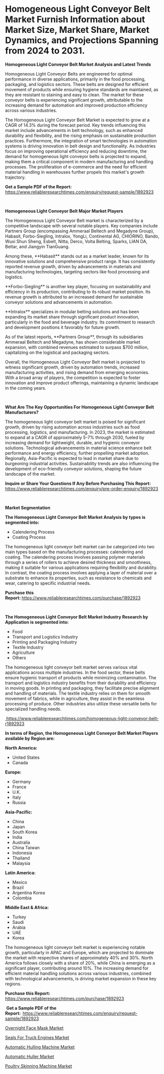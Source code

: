 <p><h1>Homogeneous Light Conveyor Belt Market Furnish Information about Market Size, Market Share, Market Dynamics, and Projections Spanning from 2024 to 2031.</h1></p><p><strong>Homogeneous Light Conveyor Belt Market Analysis and Latest Trends</strong></p>
<p><p>Homogeneous Light Conveyor Belts are engineered for optimal performance in diverse applications, primarily in the food processing, packaging, and logistics sectors. These belts are designed for efficient movement of products while ensuring hygiene standards are maintained, as they are resistant to staining and easy to clean. The market for these conveyor belts is experiencing significant growth, attributable to the increasing demand for automation and improved production efficiency across various industries.</p><p>The Homogeneous Light Conveyor Belt Market is expected to grow at a CAGR of 14.3% during the forecast period. Key trends influencing this market include advancements in belt technology, such as enhanced durability and flexibility, and the rising emphasis on sustainable production practices. Furthermore, the integration of smart technologies in automation systems is driving innovation in belt design and functionality. As industries focus on improving operational efficiency and reducing downtime, the demand for homogeneous light conveyor belts is projected to expand, making them a critical component in modern manufacturing and handling processes. The proliferation of e-commerce and the need for efficient material handling in warehouses further propels this market's growth trajectory.</p></p>
<p><strong>Get a Sample PDF of the Report:&nbsp;</strong> <a href="https://www.reliableresearchtimes.com/enquiry/request-sample/1892923?utm_campaign=1775&utm_medium=2&utm_source=Github&utm_content=ia&utm_term=24102024&utm_id=homogeneous-light-conveyor-belt">https://www.reliableresearchtimes.com/enquiry/request-sample/1892923</a></p>
<p>&nbsp;</p>
<p><strong>Homogeneous Light Conveyor Belt Major Market Players</strong></p>
<p><p>The Homogeneous Light Conveyor Belt market is characterized by a competitive landscape with several notable players. Key companies include Partners Group (encompassing Ammeraal Beltech and Megadyne Group), Habasit, Forbo-Siegling, Intralox, YongLi, Continental AG, CHIORINO, Bando, Wuxi Shun Sheng, Esbelt, Nitta, Derco, Volta Belting, Sparks, LIAN DA, Beltar, and Jiangyin TianGuang.</p><p>Among these, **Habasit** stands out as a market leader, known for its innovative solutions and comprehensive product range. It has consistently reported revenue growth, driven by advancements in materials and manufacturing technologies, targeting sectors like food processing and logistics.</p><p>**Forbo-Siegling** is another key player, focusing on sustainability and efficiency in its production, contributing to its robust market position. Its revenue growth is attributed to an increased demand for sustainable conveyor solutions and advancements in automation.</p><p>**Intralox** specializes in modular belting solutions and has been expanding its market share through significant product innovation, particularly in the food and beverage industry. Its commitment to research and development positions it favorably for future growth.</p><p>As of the latest reports, **Partners Group**, through its subsidiaries Ammeraal Beltech and Megadyne, has shown considerable market expansion, with combined revenues estimated to surpass $700 million, capitalizing on the logistical and packaging sectors.</p><p>Overall, the Homogeneous Light Conveyor Belt market is projected to witness significant growth, driven by automation trends, increased manufacturing activities, and rising demand from emerging economies. With a broad array of players, the competition is expected to foster innovation and improve product offerings, maintaining a dynamic landscape in the coming years.</p></p>
<p>&nbsp;</p>
<p><strong>What Are The Key Opportunities For Homogeneous Light Conveyor Belt Manufacturers?</strong></p>
<p><p>The homogeneous light conveyor belt market is poised for significant growth, driven by rising automation across industries such as food processing, logistics, and manufacturing. In 2023, the market is estimated to expand at a CAGR of approximately 5-7% through 2030, fueled by increasing demand for lightweight, durable, and hygienic conveyor solutions. Technological advancements in material science enhance belt performance and energy efficiency, further propelling market adoption. Regionally, Asia-Pacific is expected to lead in market share due to burgeoning industrial activities. Sustainability trends are also influencing the development of eco-friendly conveyor solutions, shaping the future landscape of the market.</p></p>
<p><strong>Inquire or Share Your Questions If Any Before Purchasing This Report:</strong> <a href="https://www.reliableresearchtimes.com/enquiry/pre-order-enquiry/1892923?utm_campaign=1775&utm_medium=2&utm_source=Github&utm_content=ia&utm_term=24102024&utm_id=homogeneous-light-conveyor-belt">https://www.reliableresearchtimes.com/enquiry/pre-order-enquiry/1892923</a></p>
<p>&nbsp;</p>
<p><strong>Market Segmentation</strong></p>
<p><strong>The Homogeneous Light Conveyor Belt Market Analysis by types is segmented into:</strong></p>
<p><ul><li>Calendering Process</li><li>Coating Process</li></ul></p>
<p><p>The homogeneous light conveyor belt market can be categorized into two main types based on the manufacturing processes: calendering and coating. The calendering process involves passing polymer materials through a series of rollers to achieve desired thickness and smoothness, making it suitable for various applications requiring flexibility and durability. In contrast, the coating process involves applying a layer of material over a substrate to enhance its properties, such as resistance to chemicals and wear, catering to specific industrial needs.</p></p>
<p><strong>Purchase this Report:&nbsp;</strong><a href="https://www.reliableresearchtimes.com/purchase/1892923?utm_campaign=1775&utm_medium=2&utm_source=Github&utm_content=ia&utm_term=24102024&utm_id=homogeneous-light-conveyor-belt">https://www.reliableresearchtimes.com/purchase/1892923</a></p>
<p>&nbsp;</p>
<p><strong>The Homogeneous Light Conveyor Belt Market Industry Research by Application is segmented into:</strong></p>
<p><ul><li>Food</li><li>Transport and Logistics Industry</li><li>Printing and Packaging Industry</li><li>Textile Industry</li><li>Agriculture</li><li>Others</li></ul></p>
<p><p>The homogeneous light conveyor belt market serves various vital applications across multiple industries. In the food sector, these belts ensure hygienic transport of products while minimizing contamination. The transport and logistics industry benefits from their durability and efficiency in moving goods. In printing and packaging, they facilitate precise alignment and handling of materials. The textile industry relies on them for smooth movement of fabrics, while in agriculture, they assist in the seamless processing of produce. Other industries also utilize these versatile belts for specialized handling needs.</p></p>
<p><a href="https://www.reliableresearchtimes.com/homogeneous-light-conveyor-belt-r1892923?utm_campaign=1775&utm_medium=2&utm_source=Github&utm_content=ia&utm_term=24102024&utm_id=homogeneous-light-conveyor-belt">&nbsp;https://www.reliableresearchtimes.com/homogeneous-light-conveyor-belt-r1892923</a></p>
<p><strong>In terms of Region, the Homogeneous Light Conveyor Belt Market Players available by Region are:</strong></p>
<p>
    <p> <strong> North America: </strong>
        <ul>
            <li>United States</li>
            <li>Canada</li>
        </ul>
        </p> 
    <p> <strong> Europe: </strong>
        <ul>
            <li>Germany</li>
            <li>France</li>
            <li>U.K.</li>
            <li>Italy</li>
            <li>Russia</li>
        </ul>
        </p> 
    <p> <strong> Asia-Pacific: </strong>
        <ul>
            <li>China</li>
            <li>Japan</li>
            <li>South Korea</li>
            <li>India</li>
            <li>Australia</li>
            <li>China Taiwan</li>
            <li>Indonesia</li>
            <li>Thailand</li>
            <li>Malaysia</li>
        </ul>
        </p> 
    <p> <strong> Latin America: </strong>
        <ul>
            <li>Mexico</li>
            <li>Brazil</li>
            <li>Argentina Korea</li>
            <li>Colombia</li>
        </ul>
        </p> 
    <p> <strong> Middle East & Africa: </strong>
        <ul>
            <li>Turkey</li>
            <li>Saudi</li>
            <li>Arabia</li>
            <li>UAE</li>
            <li>Korea</li>
        </ul>
    </p>
    </p>
<p><p>The homogeneous light conveyor belt market is experiencing notable growth, particularly in APAC and Europe, which are projected to dominate the market with respective shares of approximately 40% and 30%. North America follows closely with a share of 20%, while China is emerging as a significant player, contributing around 10%. The increasing demand for efficient material handling solutions across various industries, combined with technological advancements, is driving market expansion in these key regions.</p></p>
<p><strong>Purchase this Report: </strong><a href="https://www.reliableresearchtimes.com/purchase/1892923?utm_campaign=1775&utm_medium=2&utm_source=Github&utm_content=ia&utm_term=24102024&utm_id=homogeneous-light-conveyor-belt">https://www.reliableresearchtimes.com/purchase/1892923</a></p>
<p>&nbsp;<strong>Get a Sample PDF of the Report:&nbsp;&nbsp;</strong><a href="https://www.reliableresearchtimes.com/enquiry/request-sample/1892923?utm_campaign=1775&utm_medium=2&utm_source=Github&utm_content=ia&utm_term=24102024&utm_id=homogeneous-light-conveyor-belt">https://www.reliableresearchtimes.com/enquiry/request-sample/1892923</a></p>
<p><strong></strong></p>
<p><p><a href="https://www.linkedin.com/pulse/insights-overnight-face-mask-market-players-size-geographical-an4le?utm_campaign=1775&utm_medium=2&utm_source=Github&utm_content=ia&utm_term=24102024&utm_id=homogeneous-light-conveyor-belt">Overnight Face Mask Market</a></p><p><a href="https://www.linkedin.com/pulse/global-seals-truck-engines-market-forecast-2024-2031-trends-c63tf?utm_campaign=1775&utm_medium=2&utm_source=Github&utm_content=ia&utm_term=24102024&utm_id=homogeneous-light-conveyor-belt">Seals For Truck Engines Market</a></p><p><a href="https://www.linkedin.com/pulse/exploring-automatic-hulling-machine-market-strategic-insights-3d3vf?utm_campaign=1775&utm_medium=2&utm_source=Github&utm_content=ia&utm_term=24102024&utm_id=homogeneous-light-conveyor-belt">Automatic Hulling Machine Market</a></p><p><a href="https://www.linkedin.com/pulse/investment-opportunities-automatic-huller-sector-risk-analysis-lhsqf?utm_campaign=1775&utm_medium=2&utm_source=Github&utm_content=ia&utm_term=24102024&utm_id=homogeneous-light-conveyor-belt">Automatic Huller Market</a></p><p><a href="https://www.linkedin.com/pulse/global-poultry-skinning-machine-92-cagr-forecast-2024--pqxyf?utm_campaign=1775&utm_medium=2&utm_source=Github&utm_content=ia&utm_term=24102024&utm_id=homogeneous-light-conveyor-belt">Poultry Skinning Machine Market</a></p></p>